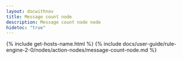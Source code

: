 ```yaml
---
layout: docwithnav
title: Message count node
description: Message count node node
hidetoc: "true"
---
```


{% include get-hosts-name.html %}
{% include docs/user-guide/rule-engine-2-0/nodes/action-nodes/message-count-node.md %}
